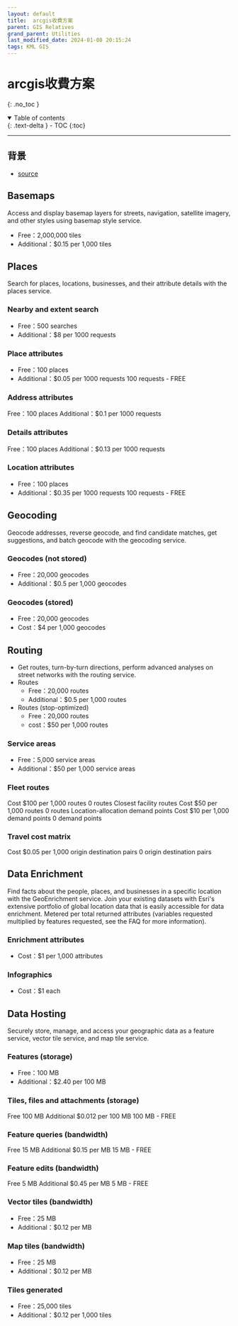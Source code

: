 ```yaml
---
layout: default
title:  arcgis收費方案
parent: GIS Relatives
grand_parent: Utilities
last_modified_date: 2024-01-08 20:15:24
tags: KML GIS
---
```


# arcgis收費方案
{: .no_toc }

<details open markdown="block">
  <summary>
    Table of contents
  </summary>
  {: .text-delta }
- TOC
{:toc}
</details>

---
## 背景

- [source](https://developers.arcgis.com/pricing/)

## Basemaps

Access and display basemap layers for streets, navigation, satellite imagery, and other styles using basemap style service.

- Free：2,000,000 tiles
- Additional：$0.15 per 1,000 tiles

## Places

Search for places, locations, businesses, and their attribute details with the places service.

### Nearby and extent search

- Free：500 searches
- Additional：$8 per 1000 requests

### Place attributes

- Free：100 places
- Additional：$0.05 per 1000 requests
100 requests - FREE

### Address attributes

Free：100 places
Additional：$0.1 per 1000 requests

### Details attributes

Free：100 places
Additional：$0.13 per 1000 requests

### Location attributes

- Free：100 places
- Additional：$0.35 per 1000 requests
100 requests - FREE

## Geocoding

Geocode addresses, reverse geocode, and find candidate matches, get suggestions, and batch geocode with the geocoding service.

###  Geocodes (not stored)

- Free：20,000 geocodes
- Additional：$0.5 per 1,000 geocodes

### Geocodes (stored)

- Free：20,000 geocodes
- Cost：$4 per 1,000 geocodes

## Routing

- Get routes, turn-by-turn directions, perform advanced analyses on street networks with the routing service.
- Routes
  - Free：20,000 routes
  - Additional：$0.5 per 1,000 routes
- Routes (stop-optimized)
  - Free：20,000 routes
  - cost：$50 per 1,000 routes

### Service areas

- Free：5,000 service areas
- Additional：$50 per 1,000 service areas

### Fleet routes

Cost
$100 per 1,000 routes
0 routes
Closest facility routes
Cost
$50 per 1,000 routes
0 routes
Location-allocation demand points
Cost
$10 per 1,000 demand points
0 demand points

### Travel cost matrix

Cost
$0.05 per 1,000 origin destination pairs
0 origin destination pairs

## Data Enrichment

Find facts about the people, places, and businesses in a specific location with the GeoEnrichment service. Join your existing datasets with Esri's extensive portfolio of global location data that is easily accessible for data enrichment. Metered per total returned attributes (variables requested multiplied by features requested, see the FAQ for more information).

### Enrichment attributes

- Cost：$1 per 1,000 attributes

### Infographics

- Cost：$1 each

## Data Hosting

Securely store, manage, and access your geographic data as a feature service, vector tile service, and map tile service.

### Features (storage)

- Free：100 MB
- Additional：$2.40 per 100 MB

### Tiles, files and attachments (storage)

Free
100 MB
Additional
$0.012 per 100 MB
100 MB - FREE

### Feature queries (bandwidth)

Free
15 MB
Additional
$0.15 per MB
15 MB - FREE

### Feature edits (bandwidth)

Free
5 MB
Additional
$0.45 per MB
5 MB - FREE

### Vector tiles (bandwidth)

- Free：25 MB
- Additional：$0.12 per MB

### Map tiles (bandwidth)

- Free：25 MB
- Additional：$0.12 per MB

### Tiles generated

- Free：25,000 tiles
- Additional：$0.12 per 1,000 tiles
